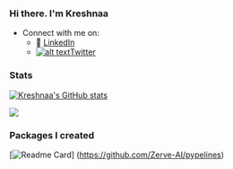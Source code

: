 <!-- Please don't remove this: Grab your social icons from https://github.com/carlsednaoui/gitsocial -->

[1.2]: http://i.imgur.com/wWzX9uB.png (twitter icon without padding)
[1]: [Twitter](https://twitter.com/_kreshnaa)



### Hi there. I'm Kreshnaa

- Connect with me on:
  - :office: [LinkedIn](https://www.linkedin.com/in/kreshnaa/)
  - [![alt text][1.2]][1][Twitter](https://twitter.com/_kreshnaa)


### Stats

[![Kreshnaa's GitHub stats](https://github-readme-stats.vercel.app/api?username=kreshnaa-raam)](https://github.com/kreshnaa-raam/github-readme-stats)

![](https://api.githubtrends.io/user/svg/kreshnaa-raam/langs?time_range=one_year&include_private=True&theme=classic)

    
### Packages I created
[![Readme Card](https://github-readme-stats-sigma-five.vercel.app/api/pin/?username=khuyentran1401&repo=data-science-template)]
(https://github.com/Zerve-AI/pypelines)



